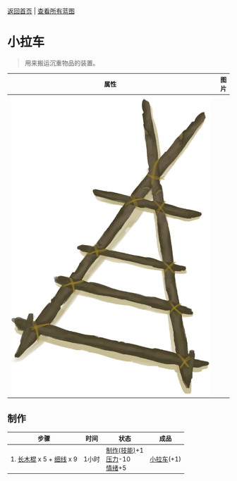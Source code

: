 [返回首页](index.md)   |  [查看所有蓝图](blueprint.md)
# 小拉车  
> 用来搬运沉重物品的装置。  
  
  属性  |   图片   
 ----  |  ----:   
   |  ![](Sprite/Travois.png)   
  
## 制作  
步骤  |  时间  |  状态  |  成品  
----  |  ----  |  ----  |  ----  
1. [长木棍](StickLong.md) x 5 + [细线](CordFiber.md) x 9  |  1小时  |  [制作(技能)](Skill_Crafting.md)+1<br>[压力](Stress.md)-10<br>[情绪](Morale.md)+5  |  [小拉车](Travois.md)(+1)  

